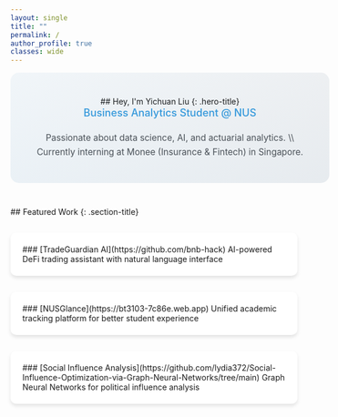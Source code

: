 ```yaml
---
layout: single
title: ""
permalink: /
author_profile: true
classes: wide
---
```


<style>
.page__content {
  padding-right: 0;
}

@media (min-width: 80em) {
  .page__content {
    margin-right: 300px;
  }
}

.author__avatar {
  display: block;
  width: 100%;
  max-width: 200px;
  margin: 0 auto 1em;
}

.author__avatar img {
  max-width: 200px;
  border-radius: 50%;
  border: 3px solid #fff;
  box-shadow: 0 0 10px rgba(0,0,0,0.1);
}

.sidebar.sticky {
  opacity: 1 !important;
  -webkit-transition: opacity 0.75s ease-in-out;
  transition: opacity 0.75s ease-in-out;
}

@media (min-width: 64em) {
  .author__avatar {
    display: block;
    width: auto;
    max-width: 250px;
    margin: 0 auto 1em;
  }

  .author__avatar img {
    max-width: 250px;
    padding: 5px;
  }
}
</style>

<div class="hero-section" markdown="1">
## Hey, I'm Yichuan Liu
{: .hero-title}

<div class="hero-subtitle" markdown="1">
Business Analytics Student @ NUS
</div>

<div class="hero-description" markdown="1">
Passionate about data science, AI, and actuarial analytics. \\
Currently interning at Monee (Insurance & Fintech) in Singapore.
</div>
</div>

<div class="featured-work" markdown="1">
## Featured Work
{: .section-title}

<div class="project-grid" markdown="1">
<div class="project-card" markdown="1">
### [TradeGuardian AI](https://github.com/bnb-hack)
AI-powered DeFi trading assistant with natural language interface
</div>

<div class="project-card" markdown="1">
### [NUSGlance](https://bt3103-7c86e.web.app)
Unified academic tracking platform for better student experience
</div>

<div class="project-card" markdown="1">
### [Social Influence Analysis](https://github.com/lydia372/Social-Influence-Optimization-via-Graph-Neural-Networks/tree/main)
Graph Neural Networks for political influence analysis
</div>
</div>
</div>

<style>
.hero-section {
  padding: 3em 2em;
  background: linear-gradient(135deg, #f8f9fa 0%, #e9ecef 100%);
  border-radius: 15px;
  margin-bottom: 3em;
  text-align: center;
  position: relative;
  overflow: hidden;
  width: 100%;
}

.hero-section::before {
  content: '';
  position: absolute;
  top: 0;
  left: 0;
  right: 0;
  bottom: 0;
  background: linear-gradient(45deg, rgba(52, 152, 219, 0.05) 0%, rgba(52, 152, 219, 0) 100%);
  z-index: 1;
}

.hero-title {
  font-size: 3.5em;
  font-size: 2.8em;
  font-weight: 700;
  color: #2c3e50;
  margin-bottom: 0.3em;
  letter-spacing: -0.02em;
  line-height: 1.2;
  position: relative;
  z-index: 2;
}

.hero-subtitle {
  font-size: 1.5em;
  font-size: 1.3em;
  color: #3498db;
  margin-bottom: 1.5em;
  margin-bottom: 1.2em;
  font-weight: 500;
  position: relative;
  z-index: 2;
}

.hero-description {
  font-size: 1.2em;
  font-size: 1.1em;
  color: #495057;
  max-width: 600px;
  max-width: 500px;
  margin: 0 auto;
  line-height: 1.8;
  line-height: 1.6;
  position: relative;
  z-index: 2;
}

.text-center {
  text-align: center;
}

.section-title {
  color: #2c3e50;
  border-bottom: 2px solid #3498db;
  padding-bottom: 0.3em;
  margin-bottom: 1.5em;
}

.project-grid {
  display: grid;
  grid-template-columns: repeat(auto-fit, minmax(300px, 1fr));
  gap: 2em;
  margin-top: 2em;
}

.project-card {
  background: white;
  padding: 1.5em;
  border-radius: 10px;
  box-shadow: 0 4px 6px rgba(0,0,0,0.1);
  transition: transform 0.2s ease, box-shadow 0.2s ease;
}

.project-card:hover {
  transform: translateY(-5px);
  box-shadow: 0 6px 12px rgba(0,0,0,0.15);
}

.project-card h3 {
  margin-top: 0;
  color: #2c3e50;
}

.project-card a {
  color: #3498db;
  text-decoration: none;
}

.project-card a:hover {
  text-decoration: underline;
}

@media (max-width: 768px) {
  .hero-section {
    padding: 2em 1em;
    margin-left: 0;
    margin-right: 0;
    width: 100%;
  }

  .page__content {
    margin-right: 0;
  }

  .hero-title {
    font-size: 2.5em;
    font-size: 2em;
  }

  .hero-subtitle {
    font-size: 1.2em;
    font-size: 1.1em;
  }

  .hero-description {
    font-size: 1em;
    max-width: 100%;
  }

  .project-grid {
    grid-template-columns: 1fr;
  }
}
</style>